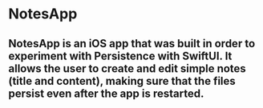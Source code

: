 # NotesApp

## NotesApp is an iOS app that was built in order to experiment with Persistence with SwiftUI. It allows the user to create and edit simple notes (title and content), making sure that the files persist even after the app is restarted.




